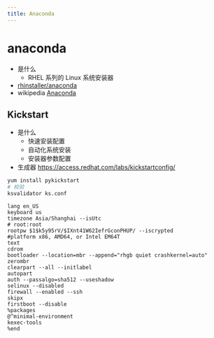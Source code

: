 ```yaml
---
title: Anaconda
---
```


# anaconda
* 是什么
  * RHEL 系列的 Linux 系统安装器
* [rhinstaller/anaconda](https://github.com/rhinstaller/anaconda)
* wikipedia [Anaconda](https://en.wikipedia.org/wiki/Anaconda_(installer))

## Kickstart
* 是什么
  * 快速安装配置
  * 自动化系统安装
  * 安装器参数配置
* 生成器 https://access.redhat.com/labs/kickstartconfig/

```bash
yum install pykickstart
# 校验
ksvalidator ks.conf
```

```shell
lang en_US
keyboard us
timezone Asia/Shanghai --isUtc
# root:root
rootpw $1$k5y95rV/$IXnt41W62IefrGconPHUP/ --iscrypted
#platform x86, AMD64, or Intel EM64T
text
cdrom
bootloader --location=mbr --append="rhgb quiet crashkernel=auto"
zerombr
clearpart --all --initlabel
autopart
auth --passalgo=sha512 --useshadow
selinux --disabled
firewall --enabled --ssh
skipx
firstboot --disable
%packages
@^minimal-environment
kexec-tools
%end
```
